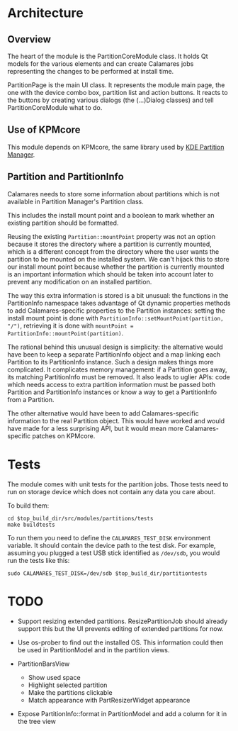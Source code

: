 # Architecture

## Overview

The heart of the module is the PartitionCoreModule class. It holds Qt models for
the various elements and can create Calamares jobs representing the changes to
be performed at install time.

PartitionPage is the main UI class. It represents the module main page, the one
with the device combo box, partition list and action buttons. It reacts to the
buttons by creating various dialogs (the (...)Dialog classes) and tell
PartitionCoreModule what to do.


## Use of KPMcore

This module depends on KPMcore, the same library used by [KDE Partition Manager][kpm].

[kpm]: http://sourceforge.net/projects/partitionman/


## Partition and PartitionInfo

Calamares needs to store some information about partitions which is not
available in Partition Manager's Partition class.

This includes the install mount point and a boolean to mark whether an existing
partition should be formatted.

Reusing the existing `Partition::mountPoint` property was not an option because
it stores the directory where a partition is currently mounted, which is a
different concept from the directory where the user wants the partition to be
mounted on the installed system. We can't hijack this to store our install mount
point because whether the partition is currently mounted is an important
information which should be taken into account later to prevent any modification
on an installed partition.

The way this extra information is stored is a bit unusual: the functions in the
PartitionInfo namespace takes advantage of Qt dynamic properties methods to add
Calamares-specific properties to the Partition instances: setting the install
mount point is done with `PartitionInfo::setMountPoint(partition, "/")`,
retrieving it is done with `mountPoint = PartitionInfo::mountPoint(partition)`.

The rational behind this unusual design is simplicity: the alternative would
have been to keep a separate PartitionInfo object and a map linking each
Partition to its PartitionInfo instance. Such a design makes things more
complicated. It complicates memory management: if a Partition goes away, its
matching PartitionInfo must be removed. It also leads to uglier APIs: code which
needs access to extra partition information must be passed both Partition and
PartitionInfo instances or know a way to get a PartitionInfo from a Partition.

The other alternative would have been to add Calamares-specific information to
the real Partition object. This would have worked and would have made for a less
surprising API, but it would mean more Calamares-specific patches on KPMcore.


# Tests

The module comes with unit tests for the partition jobs. Those tests need to
run on storage device which does not contain any data you care about.

To build them:

    cd $top_build_dir/src/modules/partitions/tests
    make buildtests

To run them you need to define the `CALAMARES_TEST_DISK` environment variable.
It should contain the device path to the test disk. For example, assuming you
plugged a test USB stick identified as `/dev/sdb`, you would run the tests like
this:

    sudo CALAMARES_TEST_DISK=/dev/sdb $top_build_dir/partitiontests


# TODO

- Support resizing extended partitions. ResizePartitionJob should already
  support this but the UI prevents editing of extended partitions for now.

- Use os-prober to find out the installed OS. This information could then be
  used in PartitionModel and in the partition views.

- PartitionBarsView
    - Show used space
    - Highlight selected partition
    - Make the partitions clickable
    - Match appearance with PartResizerWidget appearance

- Expose PartitionInfo::format in PartitionModel and add a column for it in the
  tree view
